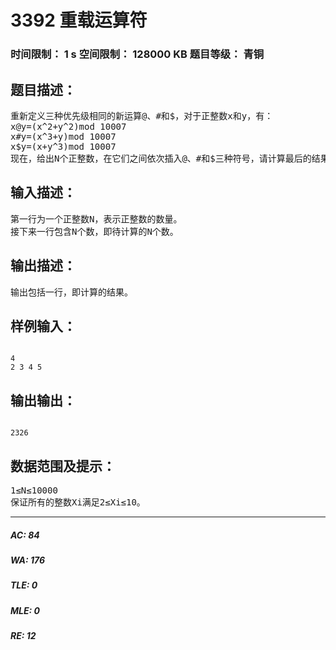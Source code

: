# 3392 重载运算符   
### 时间限制： 1 s     空间限制： 128000 KB     题目等级： 青铜  
## 题目描述：  

<pre>
重新定义三种优先级相同的新运算@、#和$，对于正整数x和y，有：
x@y=(x^2+y^2)mod 10007
x#y=(x^3+y)mod 10007
x$y=(x+y^3)mod 10007
现在，给出N个正整数，在它们之间依次插入@、#和$三种符号，请计算最后的结果。
</pre>
  
  
## 输入描述：  

<pre>
第一行为一个正整数N，表示正整数的数量。
接下来一行包含N个数，即待计算的N个数。
</pre>
  
  
## 输出描述：  

<pre>
输出包括一行，即计算的结果。
</pre>
  
  
## 样例输入：  

<pre><code>
4
2 3 4 5
</code></pre>
  
  
## 输出输出：  

<pre><code>
2326
</code></pre>
  
  
## 数据范围及提示：  

<pre>
1≤N≤10000
保证所有的整数Xi满足2≤Xi≤10。
</pre>
  
  
***  

##### AC: 84  
##### WA: 176  
##### TLE: 0  
##### MLE: 0  
##### RE: 12  
